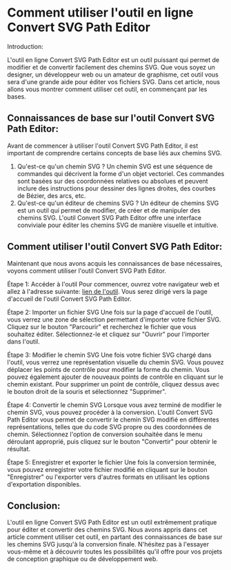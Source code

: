 Comment utiliser l'outil en ligne Convert SVG Path Editor
=========================================================

Introduction:

L'outil en ligne Convert SVG Path Editor est un outil puissant qui permet de modifier et de convertir facilement des chemins SVG. Que vous soyez un designer, un développeur web ou un amateur de graphisme, cet outil vous sera d'une grande aide pour éditer vos fichiers SVG. Dans cet article, nous allons vous montrer comment utiliser cet outil, en commençant par les bases.

Connaissances de base sur l'outil Convert SVG Path Editor:
----------------------------------------------------------

Avant de commencer à utiliser l'outil Convert SVG Path Editor, il est important de comprendre certains concepts de base liés aux chemins SVG.

1. Qu'est-ce qu'un chemin SVG ? Un chemin SVG est une séquence de commandes qui décrivent la forme d'un objet vectoriel. Ces commandes sont basées sur des coordonnées relatives ou absolues et peuvent inclure des instructions pour dessiner des lignes droites, des courbes de Bézier, des arcs, etc.
2. Qu'est-ce qu'un éditeur de chemins SVG ? Un éditeur de chemins SVG est un outil qui permet de modifier, de créer et de manipuler des chemins SVG. L'outil Convert SVG Path Editor offre une interface conviviale pour éditer les chemins SVG de manière visuelle et intuitive.

Comment utiliser l'outil Convert SVG Path Editor:
-------------------------------------------------

Maintenant que nous avons acquis les connaissances de base nécessaires, voyons comment utiliser l'outil Convert SVG Path Editor.

Étape 1: Accéder à l'outil Pour commencer, ouvrez votre navigateur web et allez à l'adresse suivante: [lien de l'outil](https://www.onlinecalculatorsfree.com/fr/convert/converter-svg-path-editor.html). Vous serez dirigé vers la page d'accueil de l'outil Convert SVG Path Editor.

Étape 2: Importer un fichier SVG Une fois sur la page d'accueil de l'outil, vous verrez une zone de sélection permettant d'importer votre fichier SVG. Cliquez sur le bouton "Parcourir" et recherchez le fichier que vous souhaitez éditer. Sélectionnez-le et cliquez sur "Ouvrir" pour l'importer dans l'outil.

Étape 3: Modifier le chemin SVG Une fois votre fichier SVG chargé dans l'outil, vous verrez une représentation visuelle du chemin SVG. Vous pouvez déplacer les points de contrôle pour modifier la forme du chemin. Vous pouvez également ajouter de nouveaux points de contrôle en cliquant sur le chemin existant. Pour supprimer un point de contrôle, cliquez dessus avec le bouton droit de la souris et sélectionnez "Supprimer".

Étape 4: Convertir le chemin SVG Lorsque vous avez terminé de modifier le chemin SVG, vous pouvez procéder à la conversion. L'outil Convert SVG Path Editor vous permet de convertir le chemin SVG modifié en différentes représentations, telles que du code SVG propre ou des coordonnées de chemin. Sélectionnez l'option de conversion souhaitée dans le menu déroulant approprié, puis cliquez sur le bouton "Convertir" pour obtenir le résultat.

Étape 5: Enregistrer et exporter le fichier Une fois la conversion terminée, vous pouvez enregistrer votre fichier modifié en cliquant sur le bouton "Enregistrer" ou l'exporter vers d'autres formats en utilisant les options d'exportation disponibles.

Conclusion:
-----------

L'outil en ligne Convert SVG Path Editor est un outil extrêmement pratique pour éditer et convertir des chemins SVG. Nous avons appris dans cet article comment utiliser cet outil, en partant des connaissances de base sur les chemins SVG jusqu'à la conversion finale. N'hésitez pas à l'essayer vous-même et à découvrir toutes les possibilités qu'il offre pour vos projets de conception graphique ou de développement web.